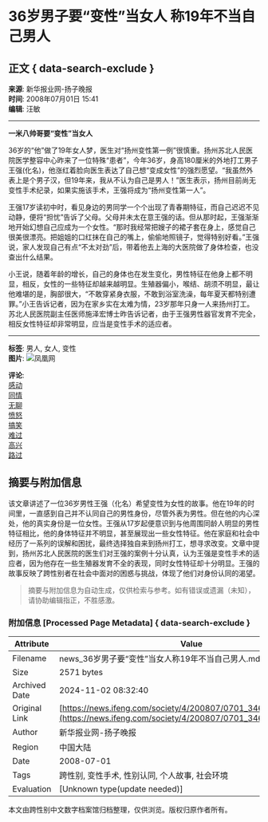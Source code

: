 # 36岁男子要“变性”当女人 称19年不当自己男人

## 正文 { data-search-exclude }


**来源**: 新华报业网-扬子晚报  
**时间**: 2008年07月01日 15:41  
**编辑**: 汪敏  

---

**一米八帅哥要“变性”当女人**

36岁的“他”做了19年女人梦，医生对“扬州变性第一例”很慎重。扬州苏北人民医院医学整容中心昨来了一位特殊“患者”，今年36岁，身高180厘米的外地打工男子王强(化名)，他涨红着脸向医生表达了自己想“变成女性”的强烈愿望。“我虽然外表上是个男子汉，但19年来，我从不认为自己是男人！”医生表示，扬州目前尚无变性手术纪录，如果实施该手术，王强将成为“扬州变性第一人”。

王强17岁读初中时，看见身边的男同学一个个出现了青春期特征，而自己迟迟不见动静，便将“担忧”告诉了父母。父母并未太在意王强的话。但从那时起，王强渐渐地开始幻想自己应成为一个女性。“那时我经常把嫂子的裙子套在身上，感觉自己很美很漂亮。把姐姐的口红抹在自己的嘴上，偷偷地照镜子，觉得特别好看。”王强说，家人发现自己有点“不太对劲”后，带着他去上海的大医院做了身体检查，也没查出什么结果。

小王说，随着年龄的增长，自己的身体也在发生变化，男性特征在他身上都不明显，相反，女性的一些特征却越来越明显。生殖器偏小，喉结、胡须不明显，最让他难堪的是，胸部很大，“不敢穿紧身衣服，不敢到浴室洗澡，每年夏天都特别遭罪。”小王告诉记者，因为在家乡实在太难为情，23岁那年只身一人来扬州打工。苏北人民医院副主任医师施泽宏博士昨告诉记者，由于王强男性器官发育不完全，相反女性特征却非常明显，应当是变性手术的适应者。

---

**标签**: 男人, 女人, 变性  
**图片**:
![凤凰网](http://img.ifeng.com/tres/pub_res/image/singlepage_v3/logo_news.gif)

**评论**:  
[感动](http://cmt.ifeng.com/leaveword/mood/mood_rank.jsp)  
[同情](http://cmt.ifeng.com/leaveword/mood/mood_rank.jsp)  
[无聊](http://cmt.ifeng.com/leaveword/mood/mood_rank.jsp)  
[愤怒](http://cmt.ifeng.com/leaveword/mood/mood_rank.jsp)  
[搞笑](http://cmt.ifeng.com/leaveword/mood/mood_rank.jsp)  
[难过](http://cmt.ifeng.com/leaveword/mood/mood_rank.jsp)  
[高兴](http://cmt.ifeng.com/leaveword/mood/mood_rank.jsp)  
[路过](http://cmt.ifeng.com/leaveword/mood/mood_rank.jsp)  
<!-- tcd_original_link https://news.ifeng.com/society/4/200807/0701_346_627677.shtml -->
## 摘要与附加信息

<!-- tcd_abstract -->
该文章讲述了一位36岁男性王强（化名）希望变性为女性的故事。他在19年的时间里，一直感到自己并不认同自己的男性身份，尽管外表为男性。但在他的内心深处，他的真实身份是一位女性。王强从17岁起便意识到与他周围同龄人明显的男性特征相比，他的身体特征并不明显，甚至展现出一些女性特征。他在家庭和社会中经历了一系列的误解和困扰，最终选择独自来到扬州打工，想寻求改变。文章中提到，扬州苏北人民医院的医生们对王强的案例十分认真，认为王强是变性手术的适应者，因为他存在一些生殖器发育不全的表现，同时女性特征却十分明显。王强的故事反映了跨性别者在社会中面对的困惑与挑战，体现了他们对身份认同的渴望。
<!-- tcd_abstract_end -->

> 摘要与附加信息为自动生成，仅供检索与参考。如有错误或遗漏（未知），请协助编辑指正，不胜感激。

### 附加信息 [Processed Page Metadata] { data-search-exclude }

| Attribute       | Value                                  |
|-----------------|----------------------------------------|
| Filename        | news_36岁男子要“变性”当女人称19年不当自己男人.md                             |
| Size            | 2571 bytes                           |
| Archived Date   | 2024-11-02 08:32:40                             |
| Original Link   | [https://news.ifeng.com/society/4/200807/0701_346_627677.shtml](https://news.ifeng.com/society/4/200807/0701_346_627677.shtml)                       |
| Author          | 新华报业网-扬子晚报                               |
| Region          | 中国大陆                               |
| Date            | 2008-07-01                                 |
| Tags            | 跨性别, 变性手术, 性别认同, 个人故事, 社会环境                                 |
| Evaluation            | [Unknown type(update needed)]                                 |
<!-- tcd_table_end -->

本文由跨性别中文数字档案馆归档整理，仅供浏览。版权归原作者所有。
